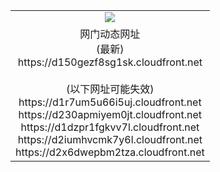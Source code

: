 ﻿<table>
  <tr></tr>
  <tr><td colspan=2 align=center><img src="https://d150gezf8sg1sk.cloudfront.net/Up/oGate.jpg" /></td></tr>
  <tr><td colspan=2 align=center>网门动态网址<br/>(最新)
<br>https://d150gezf8sg1sk.cloudfront.net
<br/><br/>(以下网址可能失效)
<br>https://d1r7um5u66i5uj.cloudfront.net
<br>https://d230apmiyem0jt.cloudfront.net
<br>https://d1dzpr1fgkvv7l.cloudfront.net
<br>https://d2iumhvcmk7y6l.cloudfront.net
<br>https://d2x6dwepbm2tza.cloudfront.net
    </td>
  </tr>
</table>
